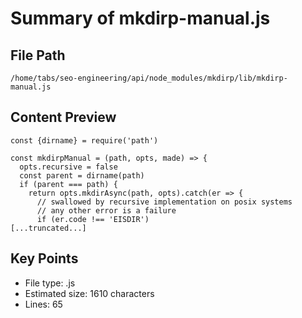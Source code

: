 # Summary of mkdirp-manual.js
  
## File Path
`/home/tabs/seo-engineering/api/node_modules/mkdirp/lib/mkdirp-manual.js`

## Content Preview
```
const {dirname} = require('path')

const mkdirpManual = (path, opts, made) => {
  opts.recursive = false
  const parent = dirname(path)
  if (parent === path) {
    return opts.mkdirAsync(path, opts).catch(er => {
      // swallowed by recursive implementation on posix systems
      // any other error is a failure
      if (er.code !== 'EISDIR')
[...truncated...]
```

## Key Points
- File type: .js
- Estimated size: 1610 characters
- Lines: 65
